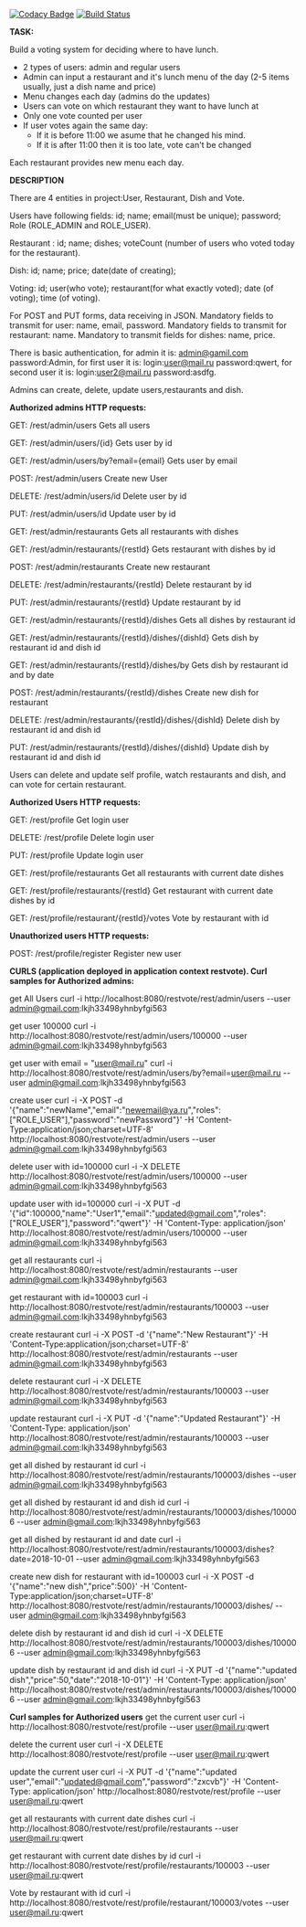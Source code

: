
[![Codacy Badge](https://api.codacy.com/project/badge/Grade/217824fe0337460f8f055f65ae4465de)](https://app.codacy.com/app/zippospb/restVote?utm_source=github.com&utm_medium=referral&utm_content=zippospb/restVote&utm_campaign=Badge_Grade_Dashboard)
[![Build Status](https://www.travis-ci.org/zippospb/restVote.svg?branch=master)](https://www.travis-ci.org/zippospb/restVote.svg)

**TASK:**

Build a voting system for deciding where to have lunch.

 * 2 types of users: admin and regular users
 * Admin can input a restaurant and it's lunch menu of the day (2-5 items usually, just a dish name and price)
 * Menu changes each day (admins do the updates)
 * Users can vote on which restaurant they want to have lunch at
 * Only one vote counted per user
 * If user votes again the same day:
    - If it is before 11:00 we asume that he changed his mind.
    - If it is after 11:00 then it is too late, vote can't be changed

Each restaurant provides new menu each day.

**DESCRIPTION**

There are 4 entities in project:User, Restaurant, Dish and Vote.

Users have following fields: id; name; email(must be unique); password; Role (ROLE_ADMIN and ROLE_USER).

Restaurant : id; name; dishes; voteCount (number of users who voted today for the restaurant).

Dish: id; name; price; date(date of creating);

Voting: id; user(who vote); restaurant(for what exactly voted); date (of voting); time (of voting).

For POST and PUT forms, data receiving in JSON. Mandatory fields to transmit for user: name, email, password. Mandatory fields to transmit for restaurant: name. Mandatory to transmit fields for dishes: name, price.

There is basic authentication, for admin it is: admin@gamil.com password:Admin, for first user it is: login:user@mail.ru password:qwert, for second user it is: login:user2@mail.ru password:asdfg.

Admins can create, delete, update users,restaurants and dish.

**Authorized admins HTTP requests:**

GET:    /rest/admin/users Gets all users

GET:    /rest/admin/users/{id} Gets user by id

GET:    /rest/admin/users/by?email={email} Gets user by email

POST:   /rest/admin/users Create new User

DELETE: /rest/admin/users/id Delete user by id

PUT:    /rest/admin/users/id Update user by id

GET:    /rest/admin/restaurants Gets all restaurants with dishes

GET:    /rest/admin/restaurants/{restId} Gets restaurant with dishes by id

POST:   /rest/admin/restaurants Create new restaurant

DELETE: /rest/admin/restaurants/{restId} Delete restaurant by id

PUT:    /rest/admin/restaurants/{restId} Update restaurant by id

GET:    /rest/admin/restaurants/{restId}/dishes Gets all dishes by restaurant id

GET:    /rest/admin/restaurants/{restId}/dishes/{dishId} Gets dish by restaurant id and dish id

GET:    /rest/admin/restaurants/{restId}/dishes/by Gets dish by restaurant id and by date

POST:   /rest/admin/restaurants/{restId}/dishes Create new dish for restaurant

DELETE: /rest/admin/restaurants/{restId}/dishes/{dishId} Delete dish by restaurant id and dish id

PUT:    /rest/admin/restaurants/{restId}/dishes/{dishId} Update dish by restaurant id and dish id

Users can delete and update self profile, watch restaurants and dish, and can vote for certain restaurant.

**Authorized Users HTTP requests:**

GET:    /rest/profile Get login user

DELETE: /rest/profile Delete login user

PUT:    /rest/profile Update login user

GET:    /rest/profile/restaurants Get all restaurants with current date dishes

GET:    /rest/profile/restaurants/{restId} Get restaurant with current date dishes by id

GET:    /rest/profile/restaurant/{restId}/votes Vote by restaurant with id

**Unauthorized users HTTP requests:**

POST:   /rest/profile/register Register new user

**CURLS
(application deployed in application context restvote).
Curl samples for Authorized admins:**

get All Users
curl -i http://localhost:8080/restvote/rest/admin/users --user admin@gmail.com:lkjh33498yhnbyfgi563

get user 100000
curl -i http://localhost:8080/restvote/rest/admin/users/100000 --user admin@gmail.com:lkjh33498yhnbyfgi563

get user with email = "user@mail.ru"
curl -i http://localhost:8080/restvote/rest/admin/users/by?email=user@mail.ru --user admin@gmail.com:lkjh33498yhnbyfgi563

create user
curl -i -X POST -d '{"name":"newName","email":"newemail@ya.ru","roles":["ROLE_USER"],"password":"newPassword"}' -H 'Content-Type:application/json;charset=UTF-8' http://localhost:8080/restvote/rest/admin/users --user admin@gmail.com:lkjh33498yhnbyfgi563

delete user with id=100000
curl -i -X DELETE http://localhost:8080/restvote/rest/admin/users/100000 --user admin@gmail.com:lkjh33498yhnbyfgi563

update user with id=100000
curl -i -X PUT -d '{"id":100000,"name":"User1","email":"updated@gmail.com","roles":["ROLE_USER"],"password":"qwert"}' -H 'Content-Type: application/json' http://localhost:8080/restvote/rest/admin/users/100000 --user admin@gmail.com:lkjh33498yhnbyfgi563

get all restaurants
curl -i http://localhost:8080/restvote/rest/admin/restaurants --user admin@gmail.com:lkjh33498yhnbyfgi563

get restaurant with id=100003
curl -i http://localhost:8080/restvote/rest/admin/restaurants/100003 --user admin@gmail.com:lkjh33498yhnbyfgi563

create restaurant
curl -i -X POST -d '{"name":"New Restaurant"}' -H 'Content-Type:application/json;charset=UTF-8' http://localhost:8080/restvote/rest/admin/restaurants --user admin@gmail.com:lkjh33498yhnbyfgi563

delete restaurant
curl -i -X DELETE http://localhost:8080/restvote/rest/admin/restaurants/100003 --user admin@gmail.com:lkjh33498yhnbyfgi563

update restaurant
curl -i -X PUT -d '{"name":"Updated Restaurant"}' -H 'Content-Type: application/json' http://localhost:8080/restvote/rest/admin/restaurants/100003 --user admin@gmail.com:lkjh33498yhnbyfgi563

get all dished by restaurant id
curl -i http://localhost:8080/restvote/rest/admin/restaurants/100003/dishes --user admin@gmail.com:lkjh33498yhnbyfgi563

get all dished by restaurant id and dish id
curl -i http://localhost:8080/restvote/rest/admin/restaurants/100003/dishes/100006 --user admin@gmail.com:lkjh33498yhnbyfgi563

get all dished by restaurant id and date
curl -i http://localhost:8080/restvote/rest/admin/restaurants/100003/dishes?date=2018-10-01 --user admin@gmail.com:lkjh33498yhnbyfgi563

create new dish for restaurant with id=100003
curl -i -X POST -d '{"name":"new dish","price":500}' -H 'Content-Type:application/json;charset=UTF-8' http://localhost:8080/restvote/rest/admin/restaurants/100003/dishes/ --user admin@gmail.com:lkjh33498yhnbyfgi563

delete dish by restaurant id and dish id
curl -i -X DELETE http://localhost:8080/restvote/rest/admin/restaurants/100003/dishes/100006 --user admin@gmail.com:lkjh33498yhnbyfgi563

update dish by restaurant id and dish id
curl -i -X PUT -d '{"name":"updated dish","price":50,"date":"2018-10-01"}' -H 'Content-Type: application/json' http://localhost:8080/restvote/rest/admin/restaurants/100003/dishes/100006 --user admin@gmail.com:lkjh33498yhnbyfgi563

**Curl samples for Authorized users**
get the current user
curl -i http://localhost:8080/restvote/rest/profile --user user@mail.ru:qwert

delete the current user
curl -i -X DELETE http://localhost:8080/restvote/rest/profile --user user@mail.ru:qwert

update the current user
curl -i -X PUT -d '{"name":"updated user","email":"updated@gmail.com","password":"zxcvb"}' -H 'Content-Type: application/json' http://localhost:8080/restvote/rest/profile --user user@mail.ru:qwert

get all restaurants with current date dishes
curl -i http://localhost:8080/restvote/rest/profile/restaurants --user user@mail.ru:qwert

get restaurant with current date dishes by id
curl -i http://localhost:8080/restvote/rest/profile/restaurants/100003 --user user@mail.ru:qwert

Vote by restaurant with id
curl -i http://localhost:8080/restvote/rest/profile/restaurant/100003/votes  --user user@mail.ru:qwert